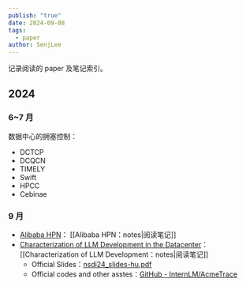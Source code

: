 ```yaml
---
publish: "true"
date: 2024-09-08
tags:
  - paper
author: SenjLee
---
```

记录阅读的 paper 及笔记索引。

## 2024

### 6~7 月

数据中心的拥塞控制：

- DCTCP
- DCQCN
- TIMELY
- Swift
- HPCC
- Cebinae

### 9 月

- [Alibaba HPN](https://ennanzhai.github.io/pub/sigcomm24-hpn.pdf)： [[Alibaba HPN：notes|阅读笔记]]
- [Characterization of LLM Development in the Datacenter](https://www.usenix.org/conference/nsdi24/presentation/hu)： [[Characterization of LLM Development：notes|阅读笔记]]
	- Official Slides：[nsdi24\_slides-hu.pdf](https://www.usenix.org/system/files/nsdi24_slides-hu.pdf)
	- Official codes and other asstes：[GitHub - InternLM/AcmeTrace](https://github.com/InternLM/AcmeTrace)